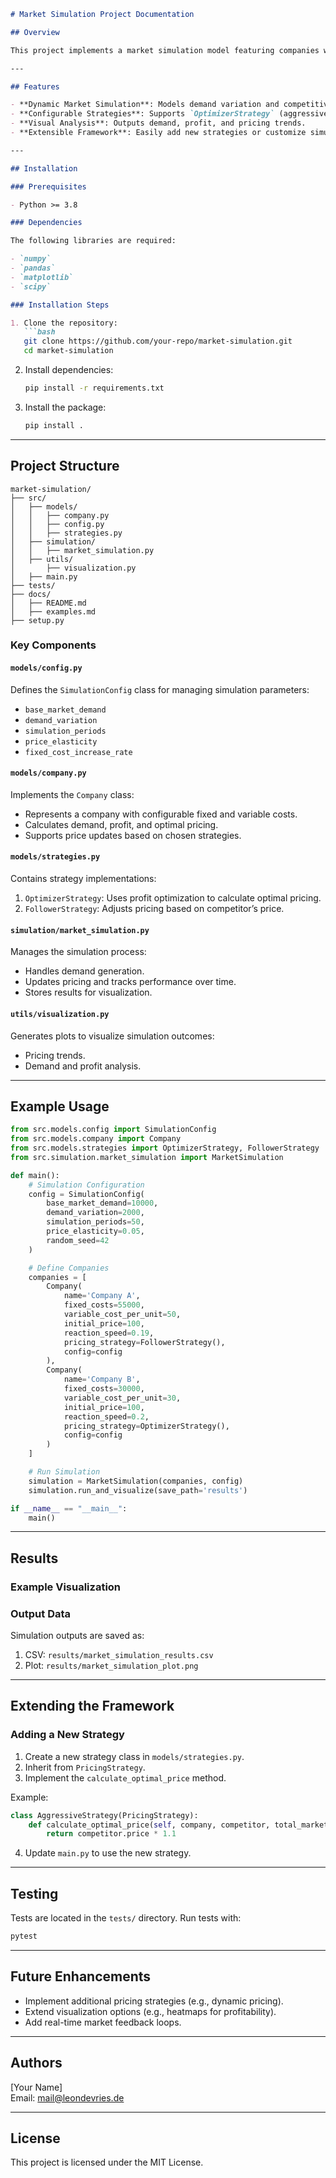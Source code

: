 ```markdown
# Market Simulation Project Documentation

## Overview

This project implements a market simulation model featuring companies with configurable pricing strategies. The simulation allows experimentation with various market conditions, company strategies, and demand dynamics. The goal is to understand the impact of pricing decisions on profit, demand, and competition over time.

---

## Features

- **Dynamic Market Simulation**: Models demand variation and competitive dynamics.
- **Configurable Strategies**: Supports `OptimizerStrategy` (aggressive pricing) and `FollowerStrategy` (conservative pricing).
- **Visual Analysis**: Outputs demand, profit, and pricing trends.
- **Extensible Framework**: Easily add new strategies or customize simulation settings.

---

## Installation

### Prerequisites

- Python >= 3.8

### Dependencies

The following libraries are required:

- `numpy`
- `pandas`
- `matplotlib`
- `scipy`

### Installation Steps

1. Clone the repository:
   ```bash
   git clone https://github.com/your-repo/market-simulation.git
   cd market-simulation
   ```
2. Install dependencies:
   ```bash
   pip install -r requirements.txt
   ```
3. Install the package:
   ```bash
   pip install .
   ```

---

## Project Structure

```
market-simulation/
├── src/
│   ├── models/
│   │   ├── company.py
│   │   ├── config.py
│   │   ├── strategies.py
│   ├── simulation/
│   │   ├── market_simulation.py
│   ├── utils/
│       ├── visualization.py
│   ├── main.py
├── tests/
├── docs/
│   ├── README.md
│   ├── examples.md
├── setup.py
```

### Key Components

#### `models/config.py`

Defines the `SimulationConfig` class for managing simulation parameters:

- `base_market_demand`
- `demand_variation`
- `simulation_periods`
- `price_elasticity`
- `fixed_cost_increase_rate`

#### `models/company.py`

Implements the `Company` class:

- Represents a company with configurable fixed and variable costs.
- Calculates demand, profit, and optimal pricing.
- Supports price updates based on chosen strategies.

#### `models/strategies.py`

Contains strategy implementations:

1. `OptimizerStrategy`: Uses profit optimization to calculate optimal pricing.
2. `FollowerStrategy`: Adjusts pricing based on competitor’s price.

#### `simulation/market_simulation.py`

Manages the simulation process:

- Handles demand generation.
- Updates pricing and tracks performance over time.
- Stores results for visualization.

#### `utils/visualization.py`

Generates plots to visualize simulation outcomes:

- Pricing trends.
- Demand and profit analysis.

---

## Example Usage

```python
from src.models.config import SimulationConfig
from src.models.company import Company
from src.models.strategies import OptimizerStrategy, FollowerStrategy
from src.simulation.market_simulation import MarketSimulation

def main():
    # Simulation Configuration
    config = SimulationConfig(
        base_market_demand=10000,
        demand_variation=2000,
        simulation_periods=50,
        price_elasticity=0.05,
        random_seed=42
    )

    # Define Companies
    companies = [
        Company(
            name='Company A',
            fixed_costs=55000,
            variable_cost_per_unit=50,
            initial_price=100,
            reaction_speed=0.19,
            pricing_strategy=FollowerStrategy(),
            config=config
        ),
        Company(
            name='Company B',
            fixed_costs=30000,
            variable_cost_per_unit=30,
            initial_price=100,
            reaction_speed=0.2,
            pricing_strategy=OptimizerStrategy(),
            config=config
        )
    ]

    # Run Simulation
    simulation = MarketSimulation(companies, config)
    simulation.run_and_visualize(save_path='results')

if __name__ == "__main__":
    main()
```

---

## Results

### Example Visualization



### Output Data

Simulation outputs are saved as:

1. CSV: `results/market_simulation_results.csv`
2. Plot: `results/market_simulation_plot.png`

---

## Extending the Framework

### Adding a New Strategy

1. Create a new strategy class in `models/strategies.py`.
2. Inherit from `PricingStrategy`.
3. Implement the `calculate_optimal_price` method.

Example:

```python
class AggressiveStrategy(PricingStrategy):
    def calculate_optimal_price(self, company, competitor, total_market_demand):
        return competitor.price * 1.1
```

4. Update `main.py` to use the new strategy.

---

## Testing

Tests are located in the `tests/` directory. Run tests with:

```bash
pytest
```

---

## Future Enhancements

- Implement additional pricing strategies (e.g., dynamic pricing).
- Extend visualization options (e.g., heatmaps for profitability).
- Add real-time market feedback loops.

---

## Authors

[Your Name]\
Email: [mail@leondevries.de](mailto\:mail@leondevries.de)

---

## License

This project is licensed under the MIT License.

```

